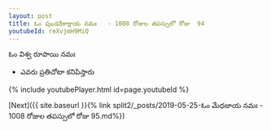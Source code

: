 ```yaml
---
layout: post
title: ఓం పుండరీకాక్షాయ నమః   - 1008 రోజుల తపస్సులో రోజు  94
youtubeId: reXvjmH9MiQ
---
```

 
 
 ఓం విశ్వ రూపాయి నమః  
 
 -  ఎవరు ప్రతిచోటా కనిపిస్తారు 
 
  
 
  
 
 
 
 
 
 


{% include youtubePlayer.html id=page.youtubeId %}
 
[Next]({{ site.baseurl }}{% link  split2/_posts/2019-05-25-ఓం మేధజాయ నమః   - 1008 రోజుల తపస్సులో రోజు  95.md%})
 
